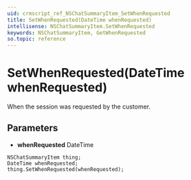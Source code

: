 ```yaml
---
uid: crmscript_ref_NSChatSummaryItem_SetWhenRequested
title: SetWhenRequested(DateTime whenRequested)
intellisense: NSChatSummaryItem.SetWhenRequested
keywords: NSChatSummaryItem, GetWhenRequested
so.topic: reference
---
```


# SetWhenRequested(DateTime whenRequested)

When the session was requested by the customer.

## Parameters

* **whenRequested** DateTime

```crmscript
NSChatSummaryItem thing;
DateTime whenRequested;
thing.SetWhenRequested(whenRequested);
```

